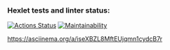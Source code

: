 ### Hexlet tests and linter status:
[![Actions Status](https://github.com/ean3ena/java-project-61/actions/workflows/hexlet-check.yml/badge.svg)](https://github.com/ean3ena/java-project-61/actions)
[![Maintainability](https://api.codeclimate.com/v1/badges/f946299d6078e0eb0111/maintainability)](https://codeclimate.com/github/ean3ena/java-project-61/maintainability)

https://asciinema.org/a/iseXBZL8MftEUjqmn1cydcB7r
